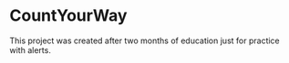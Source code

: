 # CountYourWay
This project was created after two months of education just for practice with alerts.
